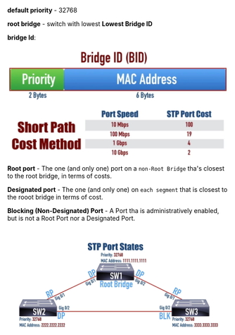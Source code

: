<style>
    html {
        background-color: white;    
    }
    body{
        color:black;
    }
</style>

**default priority** - 32768

**root bridge** - switch with lowest **Lowest Bridge ID**

**bridge Id**:


![](2023-03-09-12-37-36.png)

![](2023-03-09-12-51-46.png)
**Root port** - The one (and only one) port on a ```non-Root Bridge``` tha's closest to the root bridge, in terms of costs. 

**Designated port** - The one (and only one) on ```each segment``` that is closest to the rooot bridge in terms of cost.

**Blocking (Non-Designated) Port** - A Port tha is administratively enabled, but is not a Root Port nor a Designated Port.

<br>

![](2023-03-09-13-03-54.png)